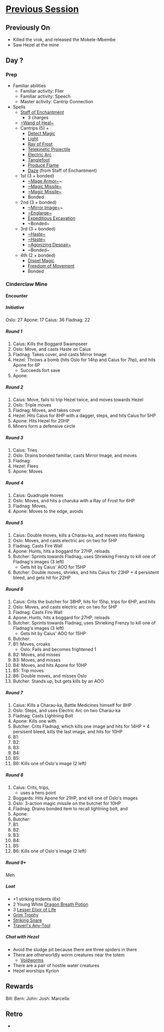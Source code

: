 # [Previous Session](./2021-02-03.md)

## Previously On

- Killed the vrok, and released the Mokele-Mbembe
- Saw Hezel at the mine

## Day ?

### Prep

- Familiar abilities
  - Familiar activity: Flier
  - Familiar activity: Speech
  - Master activity: Cantrip Connection
- Spells
  - [Staff of Enchantment](https://pf2.easytool.es/index.php?id=2788)
    - 3 charges
  - [~Wand of Heal~](https://pf2.easytool.es/index.php?id=2803)
  - Cantrips (5) +
    - [Detect Magic](https://pf2.d20pfsrd.com/spell/detect-magic/)
    - [Light](https://pf2.d20pfsrd.com/spell/light/)
    - [Ray of Frost](https://pf2.d20pfsrd.com/spell/ray-of-frost/)
    - [Telekinetic Projectile](https://pf2.d20pfsrd.com/spell/telekinetic-projectile/)
    - [Electric Arc](https://pf2.d20pfsrd.com/spell/electric-arc/)
    - [Tanglefoot](https://pf2.d20pfsrd.com/spell/tanglefoot/)
    - [Produce Flame](https://pf2.d20pfsrd.com/spell/produce-flame/)
    - [Daze](https://pf2.d20pfsrd.com/spell/daze/) (from Staff of Enchantment)
  - 1st (3 + bonded)
    - [~Mage Armor~](https://pf2.d20pfsrd.com/spell/mage-armor/)~
    - [~Magic Missile~](https://pf2.d20pfsrd.com/spell/magic-missile/)
    - [~Magic Missile~](https://pf2.d20pfsrd.com/spell/magic-missile/)
    - Bonded
  - 2nd (3 + bonded)
    - [~Mirror Image~](https://pf2.d20pfsrd.com/spell/mirror-image/)~
    - [~Englarge~](https://pf2.d20pfsrd.com/spell/enlarge/)
    - [Expeditious Excavation](https://pf2.d20pfsrd.com/spell/expeditious-excavation)
    - ~Bonded~
  - 3rd (3 + bonded)
    - [~Haste~](https://pf2.d20pfsrd.com/spell/haste)
    - [~Haste~](https://pf2.d20pfsrd.com/spell/haste)
    - [~Agonizing Despair~](https://pf2.d20pfsrd.com/spell/agonizing-despair/)
    - ~Bonded~
  - 4th (2 + bonded)
    - [Dispel Magic](https://pf2.d20pfsrd.com/spell/dispel-magic/)
    - [Freedom of Movement](https://pf2.d20pfsrd.com/spell/freedom-of-movement/)
    - Bonded

### Cinderclaw Mine

#### Encounter

##### Initiative

Oslo: 27
Apone: 17
Caius: 36
Fladnag: 22

##### Round 1

1. Caius: Kills the Boggard Swampseer
2. Oslo: Move, and casts Haste on Caius
3. Fladnag: Takes cover, and casts Mirror Image
4. Hezel: Throws a bomb (hits Oslo for 14hp and Caius for 7hp), and hits Apone for 6P
   - Succeeds fort save
5. Apone:

##### Round 2

1. Caius: Move, fails to trip Hezel twice, and moves towards Hezel
2. Oslo: Triple moves
3. Fladnag: Moves, and takes cover
4. Hezel: Hits Caius for 8HP with a dagger, steps, and hits Caius for 5HP
5. Apone: Hits Hezel for 20HP
6. Miners form a defensive circle

##### Round 3

1. Caius: Tries
2. Oslo: Drains bonded familiar, casts Mirror Image, and moves
3. Fladnag:
4. Hezel: Flees
5. Apone: Moves

##### Round 4

1. Caius: Quadruple moves
2. Oslo: Moves, and hits a charuka with a Ray of Frost for 6HP
3. Fladnag: Moves,
4. Apone: Moves to the edge, avoids

##### Round 5

1. Caius: Double moves, kills a Charau-ka, and moves into flanking
2. Oslo: Moves, and casts electric arc on two for 5HP
3. Fladnag: Casts Fire Wall
4. Apone: Hunts, hits a boggard for 27HP, reloads
5. Butcher: Sprints towards Fladnag, uses Shrieking Frenzy to kill one of Fladnag's images (3 left)
   - Gets hit by Caius' AOO for 15HP
6. Butcher: Double moves, shrieks, and hits Caius for 23HP + 4 persistent bleed, and gets hit for 22HP

##### Round 6

1. Caius: Crits the butcher for 38HP, hits for 15hp, trips for 6HP, and hits
2. Oslo: Moves, and casts electric arc on two for 5HP
3. Fladnag: Casts Fire Wall
4. Apone: Hunts, hits a boggard for 27HP, reloads
5. Butcher: Sprints towards Fladnag, uses Shrieking Frenzy to kill one of Fladnag's images (3 left)
   - Gets hit by Caius' AOO for 15HP
6. Butcher:
7. B1: Moves, croaks
   - Oslo: Fails and becomes frightened 1
8. B2: Moves, and misses
9. B3: Moves, and misses
10. B4: Moves, and hits Apone for 10HP
11. B5: Trip moves
12. B6: Double moves, and misses Oslo
13. Butcher: Stands up, but gets kills by an AOO

##### Round 7

1. Caius: Kills a Charau-ka, Battle Medicines himself for 8HP
2. Oslo: Steps, and uses Electric Arc on two Charau-ka
3. Fladnag: Casts Lightning Bolt
4. Apone: Kills one with
5. Butcher: Crits Fladnag, which kills one image and hits for 14HP + 4 persisent bleed, kills the last image, and hits for 10HP
6. B1:
7. B2:
8. B3:
9. B4:
10. B5:
11. B6: Kills one of Oslo's image (2 left)

##### Round 8

1. Caius: Crits, trips,
   - uses a hero point
2. Boggards: Hits Apone for 21HP, and kill one of Oslo's images
3. Oslo: 3-action magic missile on the butchet for 10HP
4. Fladnag: Drains bonded item to recall lightning bolt, and
5. Apone:
6. Butcher:
7. B1:
8. B2:
9. B3:
10. B4:
11. B5:
12. B6: Kills one of Oslo's image (2 left)

##### Round 9+

Meh

##### Loot

- +1 striking tridents (6x)
- 2 Young White [Dragon Breath Potion](https://2e.aonprd.com/Equipment.aspx?ID=185)
- 3 [Lesser Elixir of Life](https://2e.aonprd.com/Equipment.aspx?ID=91)
- [Grim Trophy](https://2e.aonprd.com/Equipment.aspx?ID=216)
- [Striking Snare](https://2e.aonprd.com/Equipment.aspx?ID=345)
- [Traverl's Any-Tool](http://2e.aonprd.com/Equipment.aspx?ID=268)

##### Chat with Hezel

- Avoid the sludge pit because there are three spiders in there
- There are otherworldly worm creatures near the totem
  - [Voidworms](https://pf2.d20pfsrd.com/monster/voidworm/)
- There are a pair of hostile water creatures
- Hezel worships Kyrion

## Rewards

Bill:
Bern:
John:
Josh:
Marcella:

## Retro

-
